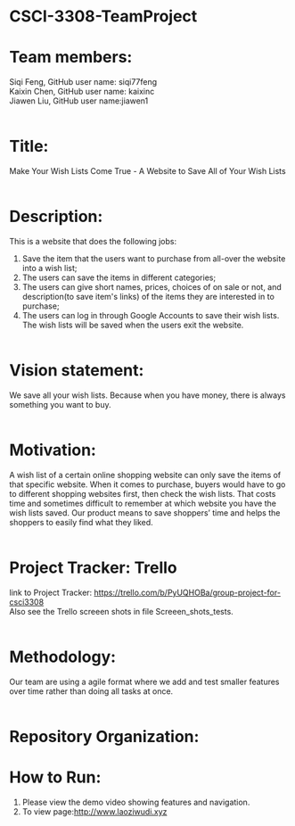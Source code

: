 
# CSCI-3308-TeamProject

# Team members:<br>
Siqi Feng, GitHub user name: siqi77feng<br>
Kaixin Chen, GitHub user name: kaixinc<br>
Jiawen Liu, GitHub user name:jiawen1 <br><br>

# Title:<br>
Make Your Wish Lists Come True - A Website to Save All of Your Wish Lists<br><br>

# Description:<br>
This is a website that does the following jobs: <br>
1.	Save the item that the users want to purchase from all-over the website into a wish list; <br>
2.	The users can save the items in different categories; <br>
3.	The users can give short names, prices, choices of on sale or not, and description(to save item's links) of the items they are interested in to purchase; <br>
4.	The users can log in through Google Accounts to save their wish lists. The wish lists will be saved when the users exit the website.<br><br>

# Vision statement:<br>
We save all your wish lists. Because when you have money, there is always something you want to buy. <br><br>

# Motivation:<br>
A wish list of a certain online shopping website can only save the items of that specific website. When it comes to purchase, buyers would have to go to different shopping websites first, then check the wish lists. That costs time and sometimes difficult to remember at which website you have the wish lists saved. Our product means to save shoppers’ time and helps the shoppers to easily find what they liked.
<br><br>

# Project Tracker: Trello<br>
link to Project Tracker: https://trello.com/b/PyUQHOBa/group-project-for-csci3308<br>
Also see the Trello screeen shots in file Screeen_shots_tests.<br><br>

# Methodology:<br>
Our team are using a agile format where we add and test smaller features over time rather than doing all tasks at once.<br><br>

# Repository Organization:<br>

# How to Run:<br>

1. Please view the demo video showing features and navigation.<br>
2. To view page:http://www.laoziwudi.xyz<br>
